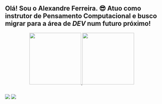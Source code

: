 ## Olá! Sou o Alexandre Ferreira. 😎 Atuo como instrutor de Pensamento Computacional e busco migrar para a área de *DEV* num futuro próximo!

<div align="center">
  <a href="https://github.com/4lxcf">
  <img height="170em" src="https://github-readme-stats.vercel.app/api?username=4lxcf&show_icons=true&theme=github_dark&include_all_commits=true&count_private=true"/>
  <img height="170em" src="https://github-readme-stats.vercel.app/api/top-langs/?username=4lxcf&layout=compact&langs_count=7&theme=github_dark"/>
</div>

##

<div> 
  <a href = "https://www.linkedin.com/in/alexandre-ferreira-9386b3158/"><img src="https://img.shields.io/badge/LinkedIn-blue?style=plastic&logo=linkedin&labelColor=blue"></a>
  <a href = "mailto:alexandrecferreira11@gmail.com"><img src="https://img.shields.io/badge/Gmail-white?style=plastic&logo=gmail&logoColor=red"></a>
</div>
